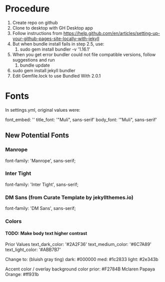 #   Procedure
1. Create repo on github
2. Clone to desktop with GH Desktop app
3. Follow instructions from https://help.github.com/en/articles/setting-up-your-github-pages-site-locally-with-jekyll
4. But when bundle install fails in step 2.5, use:
   1. sudo gem install bundler -v '1.16.1'
5. When you get error bundler could not file compatible versions, follow suggestions and run
   1. bundle update
6. sudo gem install jekyll bundler
7. Edit Gemfile.lock to use Bundled With 2.0.1

#  Fonts
In settings.yml, original values were:

font_embed: '<link href="https://fonts.googleapis.com/css?family=Muli:300,400,600,700" rel="stylesheet">'
  title_font: '"Muli", sans-serif'
  body_font: '"Muli", sans-serif'

## New Potential Fonts
###   Manrope
<link rel="preconnect" href="https://fonts.googleapis.com">
<link rel="preconnect" href="https://fonts.gstatic.com" crossorigin>
<link href="https://fonts.googleapis.com/css2?family=Manrope:wght@300;400;600;700&display=swap" rel="stylesheet">

font-family: 'Manrope', sans-serif;

###   Inter Tight
<link rel="preconnect" href="https://fonts.googleapis.com">
<link rel="preconnect" href="https://fonts.gstatic.com" crossorigin>
<link href="https://fonts.googleapis.com/css2?family=Inter+Tight:wght@300;400;600;700&display=swap" rel="stylesheet">

font-family: 'Inter Tight', sans-serif;

###   DM Sans (from Curate Template by jekyllthemes.io)
<link rel="preconnect" href="https://fonts.googleapis.com">
<link rel="preconnect" href="https://fonts.gstatic.com" crossorigin>
<link href="https://fonts.googleapis.com/css2?family=DM+Sans:opsz,wght@9..40,300;9..40,400;9..40,600;9..40,700&display=swap" rel="stylesheet">

font-family: 'DM Sans', sans-serif;

### Colors
####  TODO: Make body text higher contrast
Prior Values
text_dark_color: '#2A2F36'
  text_medium_color: '#6C7A89'
  text_light_color: '#ABB7B7'

Change to: (bluish gray ting)
dark: #000000
med: #1c2833
light: #2e343b

Accent color / overlay background color prior: #F2784B
Mclaren Papaya Orange: #ff931b